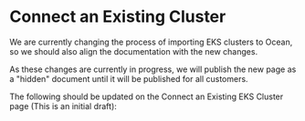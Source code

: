 # Connect an Existing Cluster 

We are currently changing the process of importing EKS clusters to Ocean, so we should also align the documentation with the new changes.

As these changes are currently in progress, we will publish the new page as a "hidden" document until it will be published for all customers.

The following should be updated on the Connect an Existing EKS Cluster page (This is an initial draft):
